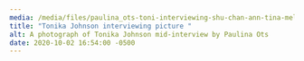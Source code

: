 ```yaml
---
media: /media/files/paulina_ots-toni-interviewing-shu-chan-ann-tina-melvin.jpg
title: "Tonika Johnson interviewing picture "
alt: A photograph of Tonika Johnson mid-interview by Paulina Ots
date: 2020-10-02 16:54:00 -0500
---
```


